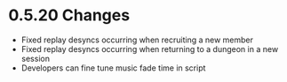 # 0.5.20 Changes #

* Fixed replay desyncs occurring when recruiting a new member
* Fixed replay desyncs occurring when returning to a dungeon in a new session
* Developers can fine tune music fade time in script